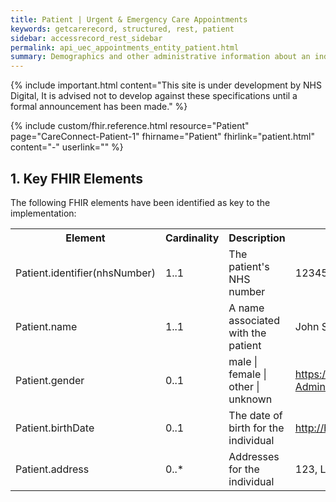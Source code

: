 ```yaml
---
title: Patient | Urgent & Emergency Care Appointments
keywords: getcarerecord, structured, rest, patient
sidebar: accessrecord_rest_sidebar
permalink: api_uec_appointments_entity_patient.html
summary: Demographics and other administrative information about an individual receiving care or other health-related services.
---
```


{% include important.html content="This site is under development by NHS Digital, It is advised not to develop against these specifications until a formal announcement has been made." %}

{% include custom/fhir.reference.html resource="Patient" page="CareConnect-Patient-1" fhirname="Patient" fhirlink="patient.html" content="-" userlink="" %}

## 1. Key FHIR Elements ##

The following FHIR elements have been identified as key to the implementation:

<table>
<tr>
<th>Element</th>
<th>Cardinality</th>
<th>Description</th>
<th>Example value(s)</th>
</tr>
<tr>
<td>Patient.identifier(nhsNumber)</td><td>1..1</td><td>The patient's NHS number</td><td>1234567890</td>
</tr>
<tr>
<td>Patient.name</td><td>1..1</td><td>A name associated with the patient</td><td>John Smith</td>
</tr>
<tr>
<td>Patient.gender</td><td>0..1</td><td>male | female | other | unknown</td><td><a href="https://fhir.hl7.org.uk/STU3/ValueSet/CareConnect-AdministrativeGender-1" target="_blank">https://fhir.hl7.org.uk/STU3/ValueSet/CareConnect-AdministrativeGender-1</a></td>
</tr>
<tr>
<td>Patient.birthDate</td><td>0..1</td><td>The date of birth for the individual</td><td><a href="http://hl7.org/fhir/extension-patient-birthtime.html" target="_blank">http://hl7.org/fhir/extension-patient-birthtime.html</a></td>
</tr>
<tr>
<td>Patient.address</td><td>0..*</td><td>Addresses for the individual</td><td>123, Leeds Road, Leeds, LS1 1AA</td>
</tr>
</table>